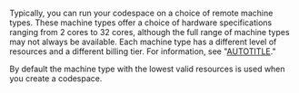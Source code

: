 Typically, you can run your codespace on a choice of remote machine types. These machine types offer a choice of hardware specifications ranging from 2 cores to 32 cores, although the full range of machine types may not always be available. Each machine type has a different level of resources and a different billing tier. For information, see "[AUTOTITLE](/billing/managing-billing-for-github-codespaces/about-billing-for-github-codespaces)."

By default the machine type with the lowest valid resources is used when you create a codespace.
